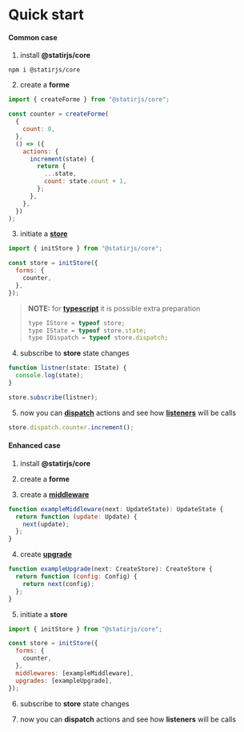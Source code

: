# Quick start

#### Common case

1. install **@statirjs/core**

```shell
npm i @statirjs/core
```

2. create a **forme**

```js
import { createForme } from "@statirjs/core";

const counter = createForme(
  {
    count: 0,
  },
  () => ({
    actions: {
      increment(state) {
        return {
          ...state,
          count: state.count + 1,
        };
      },
    },
  })
);
```

3. initiate a [**store**](/content/core/store.md)

```js
import { initStore } from "@statirjs/core";

const store = initStore({
  forms: {
    counter,
  },
});
```

> **NOTE:** for [**typescript**](https://www.typescriptlang.org/) it is possible extra preparation
>
> ```js
> type IStore = typeof store;
> type IState = typeof store.state;
> type IDispatch = typeof store.dispatch;
> ```

4. subscribe to **store** state changes

```js
function listner(state: IState) {
  console.log(state);
}

store.subscribe(listner);
```

5. now you can [**dispatch**](/content/core/store.md) actions and see how [**listeners**](/content/core/store.md) will be calls

```js
store.dispatch.counter.increment();
```

#### Enhanced case

1. install **@statirjs/core**

2. create a **forme**

3. create a [**middleware**](/content/core/middlewares.md)

```js
function exampleMiddleware(next: UpdateState): UpdateState {
  return function (update: Update) {
    next(update);
  };
}
```

4. create [**upgrade**](/content/core/upgrades.md)

```js
function exampleUpgrade(next: CreateStore): CreateStore {
  return function (config: Config) {
    return next(config);
  };
}
```

5. initiate a **store**

```js
import { initStore } from "@statirjs/core";

const store = initStore({
  forms: {
    counter,
  },
  middlewares: [exampleMiddleware],
  upgrades: [exampleUpgrade],
});
```

6. subscribe to **store** state changes

7. now you can **dispatch** actions and see how **listeners** will be calls
